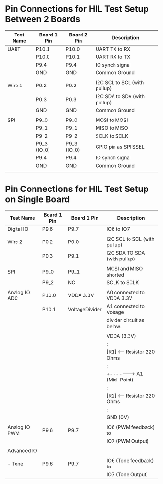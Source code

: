 # Pin Connections for HIL Test Setup Between 2 Boards

| Test Name     | Board 1 Pin   | Board 2 Pin   | Description                    |
|---------------|---------------|---------------|--------------------------------|
| UART          | P10.1         | P10.0         | UART TX to RX                  |
|               | P10.0         | P10.1         | UART RX to TX                  |
|               | P9.4          | P9.4          | IO synch signal                |
|               | GND           | GND           | Common Ground                  |
|               |               |               |                                |
| Wire 1        | P0.2          | P0.2          | I2C SCL to SCL (with pullup)   |
|               | P0.3          | P0.3          | I2C SDA to SDA (with pullup)   |
|               | GND           | GND           | Common Ground                  |
|               |               |               |                                |
| SPI           | P9_0          | P9_0          | MOSI to MOSI                   |
|               | P9_1          | P9_1          | MISO to MISO                   |
|               | P9_2          | P9_2          | SCLK to SCLK                   |
|               | P9_3 (IO_0)   | P9_3 (IO_0)   | GPIO pin as SPI SSEL           |
|               | P9.4          | P9.4          | IO synch signal                |
|               | GND           | GND           | Common Ground                  |
|               |               |               |                                |

# Pin Connections for HIL Test Setup on Single Board

| Test Name     | Board 1 Pin   | Board 1 Pin    | Description                    |
|---------------|---------------|----------------|--------------------------------|
| Digital IO    | P9.6          | P9.7           | IO6 to IO7                     |
|               |               |                |                                |
| Wire 2        | P0.2          | P9.0           | I2C SCL to SCL (with pullup)   |
|               | P0.3          | P9.1           | I2C SDA TO SDA (with pullup)   |
|               |               |                |                                |
| SPI           | P9_0          | P9_1           | MOSI and MISO shorted          |
|               | P9_2          | NC             | SCLK to SCLK                   |
|               |               |                |                                |
| Analog IO ADC | P10.0         | VDDA 3.3V      | A0 connected to VDDA 3.3V      |
|               | P10.1         | VoltageDivider | A1 connected to Voltage        |
|               |               |                | divider circuit as below:      |
|               |               |                |                                |
|               |               |                |  VDDA (3.3V)                   |
|               |               |                |   :                            |
|               |               |                |  [R1]   <-- Resistor 220 Ohms  |
|               |               |                |   :                            |
|               |               |                |   +-------> A1 (Mid-Point)     |
|               |               |                |   :                            |
|               |               |                |  [R2]   <-- Resistor 220 Ohms  |
|               |               |                |   :                            |
|               |               |                |  GND (0V)                      |
|               |               |                |                                |
| Analog IO PWM | P9.6          | P9.7           | IO6 (PWM feedback) to          |
|               |               |                |       IO7 (PWM Output)         |
|               |               |                |                                |
| Advanced IO   |               |                |                                |
|               |               |                |                                |
|     - Tone    | P9.6          | P9.7           | IO6 (Tone feedback) to         |
|               |               |                |       IO7 (Tone Output)        |
